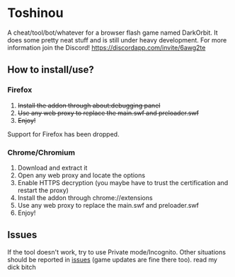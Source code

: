 Toshinou
==========
A cheat/tool/bot/whatever for a browser flash game named DarkOrbit.
It does some pretty neat stuff and is still under heavy development.
For more information join the Discord! https://discordapp.com/invite/6awg2te

How to install/use?
----------
### Firefox
1. ~~Install the addon through about:debugging panel~~
2. ~~Use any web proxy to replace the main.swf and preloader.swf~~
3. ~~Enjoy!~~

Support for Firefox has been dropped.

### Chrome/Chromium
1. Download and extract it
2. Open any web proxy and locate the options
3. Enable HTTPS decryption (you maybe have to trust the certification and restart the proxy)
4. Install the addon through chrome://extensions
5. Use any web proxy to replace the main.swf and preloader.swf
6. Enjoy!

Issues
----------
If the tool doesn't work, try to use Private mode/Incognito.
Other situations should be reported in [issues](../../issues) (game updates are fine there too).
read my dick bitch
